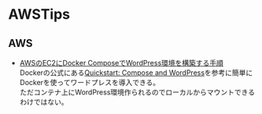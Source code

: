 # AWSTips

## AWS  
* [AWSのEC2にDocker ComposeでWordPress環境を構築する手順](https://qiita.com/reon777/items/05e7ad47ed75597470e8)  
  Dockerの公式にある[Quickstart: Compose and WordPress](https://docs.docker.com/compose/wordpress/)を参考に簡単にDockerを使ってワードプレスを導入できる。  
  ただコンテナ上にWordPress環境作られるのでローカルからマウントできるわけではない。
